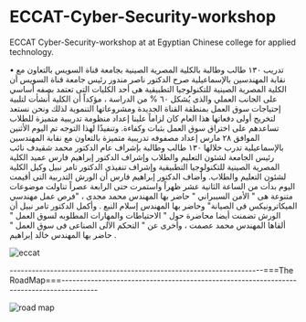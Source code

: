 # ECCAT-Cyber-Security-workshop
ECCAT Cyber-Security-workshop at at Egyptian Chinese college for applied technology.

• تدريب ١٣٠ طالب وطالبة بالكلية المصرية الصينية بجامعة قناة السويس بالتعاون مع نقابة المهندسين بالإسماعيلية 
صرح الدكتور ناصر مندور رئيس جامعة قناة السويس أن الكلية المصرية الصينية للتكنولوجيا التطبيقية هى أحد الكليات التى تعتمد بصفه أساسي على الجانب العملي والذى يُشكل ٦٠ % من الدراسة  ، مؤكداً أن الكلية أُنشأت لتلبية إحتياجات سوق العمل بمنطقة القناة الجديدة ومشروعاتها التنموية لذلك ونحن نستعد لتخريج أولى دفعاتها هذا العام كان لزاماً علينا إعداد منظومة تدريبية متميزة للطلاب تساعدهم على اختراق سوق العمل بثبات وكفاءة.
وتنفيذًا لهذا التوجه تم اليوم الأثنين الموافق ٢٨ مارس إعداد مصفوفه تدريبية متميزة بالتعاون مع نقابة المهندسين بالإسماعيلية تدرب خلالها ١٣٠ طالب وطالبة بإشراف عام الدكتور محمد شقيدف نائب رئيس الجامعة لشئون التعليم والطلاب وإشراف الدكتور إبراهيم فارس عميد الكلية المصرية الصينية للتكنولوجيا التطبيقية وإشراف تنفيذي الدكتور تامر نبيل وكيل الكلية لشئون التعليم والطلاب.
وأضاف الدكتور إبراهيم فارس أن الورش التدربية التى أقيمت اليوم بدأت من الساعة الثانية عشر ظهراً واستمرت حتى الرابعة عصراً تناولت موضوعات متنوعة هى " الأمن السيبراني " حاضر بها المهندس محمد مجدى ، "فرص عمل مهندسي الميكاترونيكس فى الصيانة" وحاضر بها المهندس إسلام النبع .
وأكمل الدكتور تامر نبيل أن الورش تضمنت أيضا محاضرة حول " الاحتياطات والمهارات المطلوبه لسوق العمل " ألقاها المهندس محمد عصمت ، وأخرى عن " التحكم الآلى الصناعى فى سوق العمل " حاضر بها المهندس خالد إبراهيم .

![eccat](https://user-images.githubusercontent.com/78232723/161467899-9f3fcd4a-2607-441f-a1d3-a71316cfb7a4.png)

---------------------------------------------------------------------===The RoadMap===----------------------------------------------------------------------------------------

![road map](https://user-images.githubusercontent.com/78232723/161471617-3bcc6285-f353-42f4-8a89-6f19cf85a08e.png)

